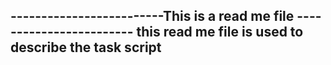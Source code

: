 -------------------------This is a read me file ------------------------
this read me file is used to describe the task script
------------------------------------------------------------------------
